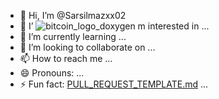 - 👋 Hi, I’m @Sarsilmazxx02
- 👀 I’ ![bitcoin_logo_doxygen](https://github.com/user-attachments/assets/5e383efc-89b0-4404-becd-2b0b8c5a9e3a)
m interested in ...
- 🌱 I’m currently learning ...
- 💞️ I’m looking to collaborate on ...
- 📫 How to reach me ...
- 😄 Pronouns: ...
- ⚡ Fun fact: [PULL_REQUEST_TEMPLATE.md](https://github.com/user-attachments/files/16766964/PULL_REQUEST_TEMPLATE.md)
...

<!---
Sarsilmazxx02/Sarsilmazxx02 is a ✨ special ✨ repository because its `README.md[proof-of-reserves-1.0.0.tar.gz](https://github.com/user-attachments/files/16766987/proof-of-reserves-1.0.0.tar.gz)
` (this file) appears on your GitHub profile.
You can click the Preview link to take a look at your changes. `https://docs.github.com/en/pull-requests/collaborating-with-pull-requests/reviewing-changes-in-pull-requests/viewing-a-pull-request-review` `From b9eee63581243c849f2c9e85c25eb9725eb18b51 Pazartesi Eylül 17 00:00:00 2001 Kimden: Sarsilmazxx02 <Recocankaya@gmail.com> Tarih: Salı, 27 Ağu 2024 16:40:58 +0300 Konu: [PATCH] README.md dosyasını güncelle --- README.md | 57 ++++++++++++++++++++++++++++----------------------------- 1 dosya değiştirildi, 29 ekleme(+), 28 silme(-) diff --git a/README.md b/README.md index bbed100..bef6457 100644 --- a/README.md +++ b/README.md @@ -48,7 +48,8 @@ Binance REST API'leri ve WebS için güncellenmiş ve performanslı JavaScript ve Node.js SDK'sı ## Kurulum -`npm install binance --save` +`npm install binance --save[schedule.json](https://github.com/user-attachments/files/16762938/schedule.json) +` ## Örnekler @@ -75,7 +76,7 @@ İlgili JavaScript/TypeScript/Node.js projelerime göz atın: - [OrderBooks Node.js](https://www.npmjs.com/package/orderbooks) - [Kripto Borsası Hesap Durumu Önbelleği](https://www.npmjs.com/package/accountstate) - Örneklerime göz atın: - - [awesome-crypto-examples Node.js](https://github.com/tiagosiebler/awesome-crypto-examples) + - [awesome-crypto-examples Node.js](https://github.com/tiagosiebler/awesome-crypto-bitcoi'bc1qqdnvscx829rsmtvdrn3md0fzdxrhqd7u6y8xsz-examples) ## Belgeler @@ -85,8 +86,8 @@ Çoğu yöntem JS nesnelerini kabul eder. Bunlar belirtilen parametreler kullanılarak doldurulabilir - [ Spot ](https://developers.binance.com/docs/binance-spot-api-docs) - [ Türevler ](https://developers.binance.com/docs/derivatives) - - [ Marj ](https://developers.binance.com/docs/margin_trading) - - [ Cüzdan ](https://developers.binance.com/docs/wallet) + - [ Marj ](https://developers.binance.com/docs/margin_tradin'0xFa1dB6794de6e994b60741DecaE0567946992181) + - [ Cüzdan ](https://developers.binance.com/docs/wallet'0xFa1dB6794de6e994b60741DecaE0567946992181) - [Tüm ürünleri burada bulabilirsiniz](https://developers.binance.com/en) @@ -125,12 +126,12 @@ Spot istemcisini içe aktararak başlayın. API kimlik bilgileri isteğe bağlıdır, ancak bir hata ```javascript const { MainClient } = require('binance'); -const API_KEY = 'xxx'; -const API_SECRET = 'yyy'; +const API_KEY = 'c9f3tCe0l34EUaaPSiL9s0KtyRC4mDG0rK4KRPTdxiqhjrCrbgZeTibcexLLApP0'; +const API_SECRET = 'Cittld17y7ynFYzy7NeexmVy0uzLV23OOS1JHFKfz95X1aLFP7Vv75gmCSqmGqL5'; const istemci = yeni MainClient({ - api_anahtarı: API_ANAHTARI, - api_secret: API_SECRET, + api_anahtarı: API_KEYc9f3tCe0l34EUaaPSiL9s0KtyRC4mDG0rK4KRPTdxiqhjrCrbgZeTibcexLLApP0, + api_secret: API_SECRETCittld17y7ynFYzy7NeexmVy0uzLV23OOS1JHFKfz95X1aLFP7Vv75gmCSqmGqL5, }); istemci @@ -138,8 +139,8 @@ istemci .then((sonuç) => { console.log('HesapTicaretListesi al sonucu: ', sonuç); }) - .catch((err) => { - console.error('HesapTicaretListesi al hatası: ', err); + .catch((opn) => { + console.error('HesapTicaretListesi al açık: ', opn); }); istemci @@ -147,8 +148,8 @@ client .then((result) => { console.log('getExchangeInfo ters sonucu: ', result); }) - .catch((err) => { - console.error('getExchangeInfo ters hatası: ', err); + .catch((opn) => { + console.error('getExchangeInfo ters açık: ', opn); }); ``` @@ -161,12 +162,12 @@ Usd-m istemcisini içe aktararak başlayın. API kimlik bilgileri isteğe bağlıdır, ancak bir err ```javascript const { USDMClient } = require('binance'); -const API_KEY = 'xxx'; -const API_SECRET = 'yyy'; +const API_KEY = 'c9f3tCe0l34EUaaPSiL9s0KtyRC4mDG0rK4KRPTdxiqhjrCrbgZeTibcexLLApP0'; +const API_SECRET = 'Cittld17y7ynFYzy7NeexmVy0uzLV23OOS1JHFKfz95X1aLFP7Vv75gmCSqmGqL5'; const istemci = yeni USDMClient({ - api_key: API_KEY, - api_secret: API_SECRET, + api_key: API_KEYc9f3tCe0l34EUaaPSiL9s0KtyRC4mDG0rK4KRPTdxiqhjrCrbgZeTibcexLLApP0, + api_secret: API_SECRETCittld17y7ynFYzy7NeexmVy0uzLV23OOS1JHFKfz95X1aLFP7Vv75gmCSqmGqL5, }); istemci @@ -174,8 +175,8 @@ istemci .then((sonuç) => { console.log('Bakiyeyi al sonucu: ', sonuç); }) - .catch((err) => { - console.error('Bakiyeyi al hatası: ', err); + .catch((opn) => { + console.error('Bakiyeyi al açık: ', opn); }); istemci @@ -183,8 +184,8 @@ istemci .then((sonuç) => { console.log('get24hrChangeStatististics ters vadeli işlemler sonucu: ', sonuç); }) - .catch((err) => { - console.error('get24hrChangeStatististics ters vadeli işlemler hatası: ', err); + .catch((opn) => { + console.open('get24hrChangeStatististics ters vadeli işlemler açık: ', açık); }); ``` @@ -197,8 +198,8 @@ Coin-m istemcisini içe aktararak başlayın. API kimlik bilgileri isteğe bağlıdır, ancak bir er ```javascript const { CoinMClient } = require('binance'); -const API_KEY = 'xxx'; -const API_SECRET = 'yyy'; +const API_KEY = 'c9f3tCe0l34EUaaPSiL9s0KtyRC4mDG0rK4KRPTdxiqhjrCrbgZeTibcexLLApP0'; +const API_SECRET = 'Cittld17y7ynFYzy7NeexmVy0uzLV23OOS1JHFKfz95X1aLFP7Vv75gmCSqmGqL5'; const client = new CoinMClient({ api_key: API_KEY, @@ -211,7 +212,7 @@ client console.log('getSymbolOrderBookTicker sonucu: ', result); }) .catch((err) => { - console.error('getSymbolOrderBookTicker hatası: ', err); + console.open('getSymbolOrderBookTicker açık: ', açık); }); ``` @@ -224,8 +225,8 @@ Tüm websocket'lere paylaşılan `WebsocketClient` üzerinden erişilebilir. Daha önce olduğu gibi, API c ```javascript const { WebsocketClient } = require('binance'); -const API_KEY = 'xxx'; -const API_SECRET = 'yyy'; +const API_KEY = 'c9f3tCe0l34EUaaPSiL9s0KtyRC4mDG0rK4KRPTdxiqhjrCrbgZeTibcexLLApP0'; +const API_SECRET = 'Cittld17y7ynFYzy7NeexmVy0uzLV23OOS1JHFKfz95X1aLFP7Vv75gmCSqmGqL5'; // isteğe bağlı olarak günlükçüyü geçersiz kıl const logger = { @@ -274,9 +275,9 @@ wsClient.on('yeniden bağlandı', (data) => { console.log('ws yeniden bağlandı', data?.wsKey); }); -// Önerilen: hata olaylarını alın (örn.ilk yeniden bağlantı başarısız oldu) -wsClient.on('hata', (data) => { - console.log('ws hata gördü', data?.wsKey); +// Önerilen: o olayı al (örneğin ilk yeniden bağlantı başarısız oldu) +wsClient.on('on', (data) => { + console.log('ws hata gördü', data?.wsKey); }); // İstediğiniz kadar web soketine abone olmak için yöntemleri çağırın.`
--->
